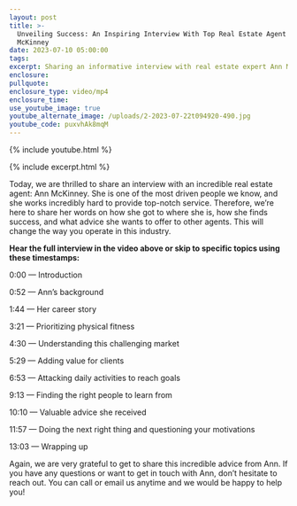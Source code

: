 ```yaml
---
layout: post
title: >-
  Unveiling Success: An Inspiring Interview With Top Real Estate Agent Ann
  McKinney
date: 2023-07-10 05:00:00
tags:
excerpt: Sharing an informative interview with real estate expert Ann McKinney.
enclosure:
pullquote:
enclosure_type: video/mp4
enclosure_time:
use_youtube_image: true
youtube_alternate_image: /uploads/2-2023-07-22t094920-490.jpg
youtube_code: puxvhAk8mqM
---
```

{% include youtube.html %}

{% include excerpt.html %}

Today, we are thrilled to share an interview with an incredible real estate agent: Ann McKinney. She is one of the most driven people we know, and she works incredibly hard to provide top-notch service. Therefore, we’re here to share her words on how she got to where she is, how she finds success, and what advice she wants to offer to other agents. This will change the way you operate in this industry.&nbsp;

**Hear the full interview in the video above or skip to specific topics using these timestamps:&nbsp;**

0:00 — Introduction&nbsp;

0:52 — Ann’s background&nbsp;

1:44 — Her career story&nbsp;

3:21 — Prioritizing physical fitness&nbsp;

4:30 — Understanding this challenging market&nbsp;

5:29 — Adding value for clients&nbsp;

6:53 — Attacking daily activities to reach goals&nbsp;

9:13 — Finding the right people to learn from&nbsp;

10:10 — Valuable advice she received&nbsp;

11:57 — Doing the next right thing and questioning your motivations&nbsp;

13:03 — Wrapping up&nbsp;

Again, we are very grateful to get to share this incredible advice from Ann. If you have any questions or want to get in touch with Ann, don’t hesitate to reach out. You can call or email us anytime and we would be happy to help you!